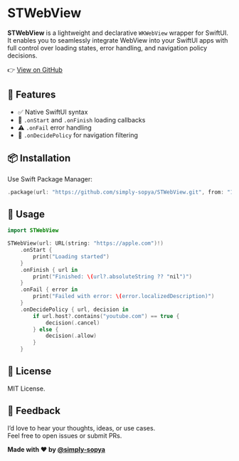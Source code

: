 # STWebView

**STWebView** is a lightweight and declarative `WKWebView` wrapper for SwiftUI. It enables you to seamlessly integrate WebView into your SwiftUI apps with full control over loading states, error handling, and navigation policy decisions.

👉 [View on GitHub](https://github.com/simply-sopya/STWebView)

## 🚀 Features
- ✅ Native SwiftUI syntax  
- 📡 `.onStart` and `.onFinish` loading callbacks  
- ⚠️ `.onFail` error handling  
- 🧭 `.onDecidePolicy` for navigation filtering  

## 📦 Installation
Use Swift Package Manager:

```swift
.package(url: "https://github.com/simply-sopya/STWebView.git", from: "1.0.0")
```

## 🧪 Usage

```swift
import STWebView

STWebView(url: URL(string: "https://apple.com")!)
    .onStart {
        print("Loading started")
    }
    .onFinish { url in
        print("Finished: \(url?.absoluteString ?? "nil")")
    }
    .onFail { error in
        print("Failed with error: \(error.localizedDescription)")
    }
    .onDecidePolicy { url, decision in
        if url.host?.contains("youtube.com") == true {
            decision(.cancel)
        } else {
            decision(.allow)
        }
    }
```

## 📄 License
MIT License.

## 🙌 Feedback
I’d love to hear your thoughts, ideas, or use cases.  
Feel free to open issues or submit PRs.

**Made with ❤️ by [@simply-sopya](https://github.com/simply-sopya)**
